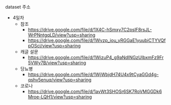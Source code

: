 dataset 주소

* 4일차
  * 참조  
    * https://drive.google.com/file/d/1X4C-hSmxy7C2pslF8rsJL-WrPNntgqLD/view?usp=sharing
    * https://drive.google.com/file/d/1Wvzp_iou_yRGGaE1yuubiCTYVQfpOSci/view?usp=sharing
  * 캐글 설문  
    * https://drive.google.com/file/d/1WizuP4_g9aNdINGzUlbxmFz9Fr5VWy7B/view?usp=sharing
  * 당뇨병  
    * https://drive.google.com/file/d/1WjWbjdH74U4x9tCyaGGd4g-qshv5enuq/view?usp=sharing
  * 코로나  
    * https://drive.google.com/file/d/1avWt3SHOSr6SK7RoVMGGDk6Mroe-LQH1/view?usp=sharing

